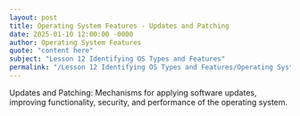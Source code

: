 ```yaml
---
layout: post
title: Operating System Features - Updates and Patching
date: 2025-01-10 12:00:00 -0000
author: Operating System Features
quote: "content here"
subject: "Lesson 12 Identifying OS Types and Features"
permalink: "/Lesson 12 Identifying OS Types and Features/Operating System Features/Operating System Features - Updates and Patching"
---
```


Updates and Patching: Mechanisms for applying software updates, improving functionality, security, and performance of the operating system.
